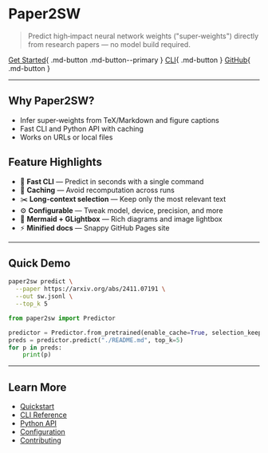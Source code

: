 # Paper2SW

> Predict high‑impact neural network weights ("super‑weights") directly from research papers — no model build required.

[Get Started](quickstart.md){ .md-button .md-button--primary } [CLI](cli.md){ .md-button } [GitHub](https://github.com/Ash-Blanc/paper2sw){ .md-button }

---

## Why Paper2SW?
- Infer super‑weights from TeX/Markdown and figure captions
- Fast CLI and Python API with caching
- Works on URLs or local files

## Feature Highlights
<div class="grid cards" markdown>

- :rocket: **Fast CLI** — Predict in seconds with a single command
- :floppy_disk: **Caching** — Avoid recomputation across runs
- :scissors: **Long-context selection** — Keep only the most relevant text
- :gear: **Configurable** — Tweak model, device, precision, and more
- :memo: **Mermaid + GLightbox** — Rich diagrams and image lightbox
- :zap: **Minified docs** — Snappy GitHub Pages site

</div>

---

## Quick Demo
```bash title="Predict top-5 super-weights"
paper2sw predict \
  --paper https://arxiv.org/abs/2411.07191 \
  --out sw.jsonl \
  --top_k 5
```

```python title="Via Python API"
from paper2sw import Predictor

predictor = Predictor.from_pretrained(enable_cache=True, selection_keep_ratio=0.5)
preds = predictor.predict("./README.md", top_k=5)
for p in preds:
    print(p)
```

---

## Learn More
- [Quickstart](quickstart.md)
- [CLI Reference](cli.md)
- [Python API](python-api.md)
- [Configuration](configuration.md)
- [Contributing](contributing.md)